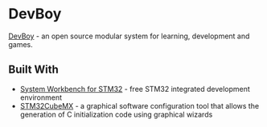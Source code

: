 # DevBoy

[DevBoy](http://www.devboy.us/) - an open source modular system for learning, development and games.

## Built With

* [System Workbench for STM32](http://www.openstm32.org/System%2BWorkbench%2Bfor%2BSTM32) - free STM32 integrated development environment
* [STM32CubeMX](http://www.st.com/en/development-tools/stm32cubemx.html) - a graphical software configuration tool that allows the generation of C initialization code using graphical wizards